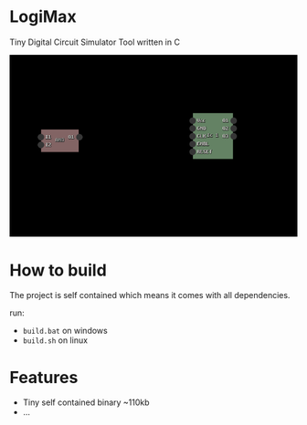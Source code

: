 # LogiMax

Tiny Digital Circuit Simulator Tool written in C

![](readme/screenshot01.png)

# How to build

The project is self contained which means it comes with all dependencies.

run:

- `build.bat` on windows
- `build.sh` on linux

# Features

- Tiny self contained binary ~110kb
- ...
